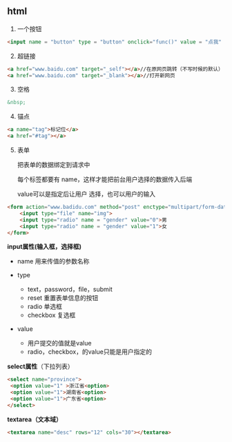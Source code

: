 ## html

1. 一个按钮

```html
<input name = "button" type = "button" onclick="func()" value = "点我" >
```

2. 超链接

```html
<a href="www.baidu.com" target="_self"></a>//在原网页跳转（不写时候的默认）
<a href="www.baidu.com" target="_blank"></a>//打开新网页
```

3. 空格

```html
&nbsp;
```

4. 锚点

```html
<a name="tag">标记位</a>
<a href="#tag"></a>
```

5. 表单

   把表单的数据绑定到请求中 

   每个标签都要有 name，这样才能把前台用户选择的数据传入后端

   value可以是指定后让用户 选择，也可以用户的输入

```html
<form action="www.badidu.com" method="post" enctype="multipart/form-data">
    <input type="file" name="img">
	<input type="radio" name = "gender" value="0">男
    <input type="radio" name = "gender" value="1">女
</form>
```

**input属性(输入框，选择框)**

+ name 用来传值的参数名称

+ type
  + text，password，file，submit
  + reset 重置表单信息的按钮
  + radio 单选框
  + checkbox 复选框
+ value
  + 用户提交的值就是value
  + radio，checkbox，的value只能是用户指定的

**select属性**（下拉列表）

```html
<select name="province">
 <option value="1" >浙江省<option>
 <option value="1">湖南省<option>
 <option value="1">广东省<option>
</select>
```

**textarea（文本域）**

```HTML
<textarea name="desc" rows="12" cols="30"></textarea>
```

